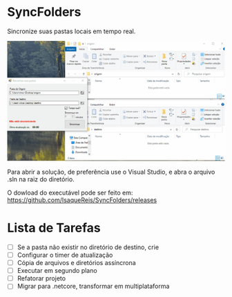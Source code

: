 # SyncFolders

Sincronize suas pastas locais em tempo real. 

![Alt text](syncfolders.gif?raw=true "Exemplo de uso")

Para abrir a solução, de preferência use o Visual Studio, e abra o arquivo .sln na raiz do diretório.

O dowload do executável pode ser feito em: https://github.com/IsaqueReis/SyncFolders/releases

Lista de Tarefas
===========================================

- [ ] Se a pasta não existir no diretório de destino, crie 
- [ ] Configurar o timer de atualização 
- [ ] Cópia de arquivos e diretórios assíncrona 
- [ ] Executar em segundo plano 
- [ ] Refatorar projeto
- [ ] Migrar para .netcore, transformar em multiplataforma
